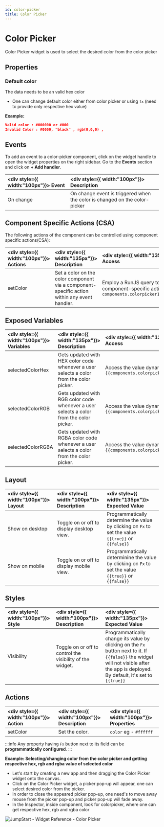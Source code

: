 ```yaml
---
id: color-picker
title: Color Picker
---
```


# Color Picker

Color Picker widget is used to select the desired color from the color picker

<div style={{paddingTop:'24px', paddingBottom:'24px'}}>

## Properties

### Default color

The data needs to be an valid hex color

- One can change default color either from color picker or using `fx` (need to provide only respective hex value)

**Example:**

```json
Valid color : #000000 or #000
Invalid Color : #0000, "black" , rgb(0,0,0) ,
```

</div>

<div style={{paddingTop:'24px', paddingBottom:'24px'}}>

## Events

To add an event to a color-picker component, click on the widget handle to open the widget properties on the right sidebar. Go to the **Events** section and click on **+ Add handler**.

| <div style={{ width:"100px"}}> Event </div> | <div style={{ width:"100px"}}> Description </div> |
|:----------- |:----------- |
| On change | On change event is triggered when the color is changed on the color-picker|

</div>

<div style={{paddingTop:'24px', paddingBottom:'24px'}}>

## Component Specific Actions (CSA)

The following actions of the component can be controlled using component specific actions(CSA):

| <div style={{ width:"100px"}}> Actions  </div>   | <div style={{ width:"135px"}}> Description </div> | <div style={{ width:"135px"}}> How To Access </div> |
|:----------- |:----------- |:----------- |
| setColor | Set a color on the color component via a component-specific action within any event handler. | Employ a RunJS query to execute component-specific actions such as `await components.colorpicker1.setColor('#64A07A')` |

</div>

<div style={{paddingTop:'24px', paddingBottom:'24px'}}>

## Exposed Variables

| <div style={{ width:"100px"}}> Variables </div> | <div style={{ width:"135px"}}> Description </div> | <div style={{ width:"135px"}}> How To Access </div> |
|:----------- |:----------- |:---------- |
| selectedColorHex | Gets updated with HEX color code whenever a user selects a color from the color picker.| Access the value dynamically using JS: `{{components.colorpicker1.selectedColorHex}}`|
| selectedColorRGB | Gets updated with RGB color code whenever a user selects a color from the color picker. | Access the value dynamically using JS: `{{components.colorpicker1.selectedColorRGB}}`|
| selectedColorRGBA | Gets updated with RGBA color code whenever a user selects a color from the color picker.| Access the value dynamically using JS: `{{components.colorpicker1.selectedColorRGBA}}`|

</div>

<div style={{paddingTop:'24px', paddingBottom:'24px'}}>

## Layout

| <div style={{ width:"100px"}}> Layout </div> | <div style={{ width:"100px"}}> Description </div> | <div style={{ width:"135px"}}> Expected Value  </div> |
|:--------------- |:----------------------------------------- | :------------------------------------------------------------------------------------------------------------- |
| Show on desktop | Toggle on or off to display desktop view. | Programmatically determine the value by clicking on `Fx` to set the value `{{true}}` or `{{false}}` |
| Show on mobile  | Toggle on or off to display mobile view.  | Programmatically determinine the value by clicking on `Fx` to set the value `{{true}}` or `{{false}}` |

</div>

<div style={{paddingTop:'24px', paddingBottom:'24px'}}>

## Styles

| <div style={{ width:"100px"}}> Style </div> | <div style={{ width:"100px"}}> Description    </div>                                                                                                                                                                                                                                          | <div style={{ width:"135px"}}> Expected Value </div> |
|:---------- | :-------------------------------------------------------------------------------------------------------------------------------------------------------------------------------------------------------------------------------------------------------- |:---------- |
| Visibility | Toggle on or off to control the visibility of the widget.| Programmatically change its value by clicking on the `Fx` button next to it. If `{{false}}` the widget will not visible after the app is deployed. By default, it's set to `{{true}}` |

</div>

<div style={{paddingTop:'24px', paddingBottom:'24px'}}>

## Actions

| <div style={{ width:"100px"}}> Action  </div>    | <div style={{ width:"100px"}}> Description </div> | <div style={{ width:"100px"}}> Properties </div> |
|:----------- |:----------- |:------------------ |
| setColor | Set the  color. | `color` eg - `#ffffff` |

:::info
Any property having `Fx` button next to its field can be **programmatically configured**.
:::

**Example: Selecting/changing color from the color picker and getting respective hex, rgb and rgba value of selected color**
- Let's start by creating a new app and then dragging the Color Picker  widget onto the canvas.
- Click on the Color Picker widget, a picker pop-up will appear, one can select desired color from the picker.
- In order to close the appeared picker pop-up, one need's to move away mouse from the picker pop-up and picker pop-up will fade away.
- In the Inspector, inside component, look for colorpicker, where one can get respective hex, rgb and rgba color

<div style={{textAlign: 'center'}}>

<img className="screenshot-full" src="/img/widgets/color-picker/colorpickerinspector-v2.png" alt="JumpStart - Widget Reference - Color Picker" />

</div>

</div>
